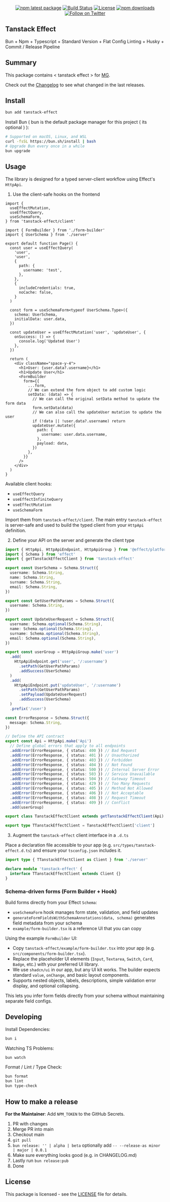 <div align="center">

[![npm latest package][npm-latest-image]][npm-url]
[![Build Status][ci-image]][ci-url]
[![License][license-image]][license-url]
[![npm downloads][npm-downloads-image]][npm-url]
[![Follow on Twitter][twitter-image]][twitter-url]

</div>

## Tanstack Effect

Bun + Npm + Typescript + Standard Version + Flat Config Linting + Husky + Commit / Release Pipeline

## Summary

This package contains < tanstack effect > for [MG](https://github.com/mguleryuz).

Check out the [Changelog](./CHANGELOG.md) to see what changed in the last releases.

## Install

```bash
bun add tanstack-effect
```

Install Bun ( bun is the default package manager for this project ( its optional ) ):

```bash
# Supported on macOS, Linux, and WSL
curl -fsSL https://bun.sh/install | bash
# Upgrade Bun every once in a while
bun upgrade
```

## Usage

The library is designed for a typed server-client workflow using Effect's `HttpApi`.

1. Use the client-safe hooks on the frontend

<!-- BEGIN:client -->
```tsx
import {
  useEffectMutation,
  useEffectQuery,
  useSchemaForm,
} from 'tanstack-effect/client'

import { FormBuilder } from './form-builder'
import { UserSchema } from './server'

export default function Page() {
  const user = useEffectQuery(
    'user',
    'user',
    {
      path: {
        username: 'test',
      },
    },
    {
      includeCredentials: true,
      noCache: false,
    }
  )

  const form = useSchemaForm<typeof UserSchema.Type>({
    schema: UserSchema,
    initialData: user.data,
  })

  const updateUser = useEffectMutation('user', 'updateUser', {
    onSuccess: () => {
      console.log('Updated User')
    },
  })

  return (
    <div className="space-y-4">
      <h1>User: {user.data?.username}</h1>
      <h1>Update User</h1>
      <FormBuilder
        form={{
          ...form,
          // We can extend the form object to add custom logic
          setData: (data) => {
            // We can call the original setData method to update the form data
            form.setData(data)
            // We can also call the updateUser mutation to update the user
            if (!data || !user.data?.username) return
            updateUser.mutate({
              path: {
                username: user.data.username,
              },
              payload: data,
            })
          },
        }}
      />
    </div>
  )
}
```
<!-- END:client -->

Available client hooks:

- `useEffectQuery`
- `useEffectInfiniteQuery`
- `useEffectMutation`
- `useSchemaForm`

Import them from `tanstack-effect/client`. The main entry `tanstack-effect` is server-safe and used to build the typed client from your `HttpApi` definition.

2. Define your API on the server and generate the client type

<!-- BEGIN:server -->
```ts
import { HttpApi, HttpApiEndpoint, HttpApiGroup } from '@effect/platform'
import { Schema } from 'effect'
import { getTanstackEffectClient } from 'tanstack-effect'

export const UserSchema = Schema.Struct({
  username: Schema.String,
  name: Schema.String,
  surname: Schema.String,
  email: Schema.String,
})

export const GetUserPathParams = Schema.Struct({
  username: Schema.String,
})

export const UpdateUserRequest = Schema.Struct({
  username: Schema.optional(Schema.String),
  name: Schema.optional(Schema.String),
  surname: Schema.optional(Schema.String),
  email: Schema.optional(Schema.String),
})

export const userGroup = HttpApiGroup.make('user')
  .add(
    HttpApiEndpoint.get('user', '/:username')
      .setPath(GetUserPathParams)
      .addSuccess(UserSchema)
  )
  .add(
    HttpApiEndpoint.put('updateUser', '/:username')
      .setPath(GetUserPathParams)
      .setPayload(UpdateUserRequest)
      .addSuccess(UserSchema)
  )
  .prefix('/user')

const ErrorResponse = Schema.Struct({
  message: Schema.String,
})

// Define the API contract
export const Api = HttpApi.make('Api')
  // Define global errors that apply to all endpoints
  .addError(ErrorResponse, { status: 400 }) // Bad Request
  .addError(ErrorResponse, { status: 401 }) // Unauthorized
  .addError(ErrorResponse, { status: 403 }) // Forbidden
  .addError(ErrorResponse, { status: 404 }) // Not Found
  .addError(ErrorResponse, { status: 500 }) // Internal Server Error
  .addError(ErrorResponse, { status: 503 }) // Service Unavailable
  .addError(ErrorResponse, { status: 504 }) // Gateway Timeout
  .addError(ErrorResponse, { status: 429 }) // Too Many Requests
  .addError(ErrorResponse, { status: 405 }) // Method Not Allowed
  .addError(ErrorResponse, { status: 406 }) // Not Acceptable
  .addError(ErrorResponse, { status: 408 }) // Request Timeout
  .addError(ErrorResponse, { status: 409 }) // Conflict
  .add(userGroup)

export class TanstackEffectClient extends getTanstackEffectClient(Api) {}

export type TTanstackEffectClient = TanstackEffectClient['client']
```
<!-- END:server -->

3. Augment the `tanstack-effect` client interface in a `.d.ts`

Place a declaration file accessible to your app (e.g. `src/types/tanstack-effect.d.ts`) and ensure your `tsconfig.json` includes it.

<!-- BEGIN:d.ts -->
```ts
import type { TTanstackEffectClient as Client } from './server'

declare module 'tanstack-effect' {
  interface TTanstackEffectClient extends Client {}
}
```
<!-- END:d.ts -->

### Schema-driven forms (Form Builder + Hook)

Build forms directly from your Effect `Schema`:

- `useSchemaForm` hook manages form state, validation, and field updates
- `generateFormFieldsWithSchemaAnnotations(data, schema)` generates field metadata from your schema
- `example/form-builder.tsx` is a reference UI that you can copy

Using the example `FormBuilder` UI:

- Copy `tanstack-effect/example/form-builder.tsx` into your app (e.g. `src/components/form-builder.tsx`).
- Replace the placeholder UI elements (`Input`, `Textarea`, `Switch`, `Card`, `Badge`, etc.) with your preferred UI library.
- We use `shadcn/ui` in our app, but any UI kit works. The builder expects standard `value`, `onChange`, and basic layout components.
- Supports nested objects, labels, descriptions, simple validation error display, and optional collapsing.

This lets you infer form fields directly from your schema without maintaining separate field configs.

## Developing

Install Dependencies:

```bash
bun i
```

Watching TS Problems:

```bash
bun watch
```

Format / Lint / Type Check:

```bash
bun format
bun lint
bun type-check
```

## How to make a release

**For the Maintainer**: Add `NPM_TOKEN` to the GitHub Secrets.

1. PR with changes
2. Merge PR into main
3. Checkout main
4. `git pull`
5. `bun release: '' | alpha | beta` optionally add `-- --release-as minor | major | 0.0.1`
6. Make sure everything looks good (e.g. in CHANGELOG.md)
7. Lastly run `bun release:pub`
8. Done

## License

This package is licensed - see the [LICENSE](./LICENSE.md) file for details.

[ci-image]: https://badgen.net/github/checks/mguleryuz/tanstack-effect/main?label=ci
[ci-url]: https://github.com/mguleryuz/tanstack-effect/actions/workflows/ci.yaml
[npm-url]: https://npmjs.org/package/tanstack-effect
[twitter-url]: https://twitter.com/mgguleryuz
[twitter-image]: https://img.shields.io/twitter/follow/mgguleryuz.svg?label=follow+MG
[license-image]: https://img.shields.io/badge/License-Apache%20v2-blue
[license-url]: ./LICENSE.md
[npm-latest-image]: https://img.shields.io/npm/v/tanstack-effect/latest.svg
[npm-downloads-image]: https://img.shields.io/npm/dm/tanstack-effect.svg
